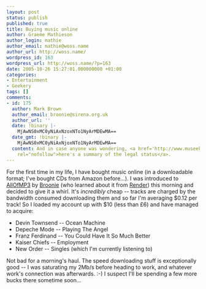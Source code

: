 ```yaml
---
layout: post
status: publish
published: true
title: Buying music online
author: Graeme Mathieson
author_login: mathie
author_email: mathie@woss.name
author_url: http://woss.name/
wordpress_id: 163
wordpress_url: http://woss.name/?p=163
date: 2005-10-26 15:27:01.000000000 +01:00
categories:
- Entertainment
- Geekery
tags: []
comments:
- id: 175
  author: Mark Brown
  author_email: broonie@sirena.org.uk
  author_url: ''
  date: !binary |-
    MjAwNS0xMC0yNiAxNzoxNTo1NyArMDEwMA==
  date_gmt: !binary |-
    MjAwNS0xMC0yNiAxNjoxNTo1NyArMDEwMA==
  content: And in case anyone was wondering, <a href='http://www.museekster.com/allofmp3faq.htm'
    rel="nofollow">here's a summary of the legal status</a>.
---
```

For the first time in my life, I have bought music online (in a downloadable format; I've bought CDs from Amazon before...).  I was introduced to <a href="http://www.allofmp3.com/">AllOfMP3</a> by <a href="http://www.livejournal.com/users/broonie/">Broonie</a> (who learned about it from <a href="http://www.livejournal.com/users/render/">Render</a>) this morning and decided to give it a whirl.  It's <em>incredibly</em> cheap -- tracks are charged by the bandwidth consumed downloading them and so far I'm averaging $0.12 per track!  So I loaded my account up with $10 (less than &pound;6) and have managed to acquire:

<ul>
  <li>Devin Townsend -- Ocean Machine</li>
  <li>Depeche Mode -- Playing The Angel</li>
  <li>Franz Ferdinand -- You Could Have It So Much Better</li>
  <li>Kaiser Chiefs -- Employment</li>
  <li>New Order -- Singles (which I'm currently listening to)</li>
</ul>

Not bad for a morning's haul.  The speed downloading stuff is exceptionally good -- I was saturating my 2Mb/s before heading to work, and whatever work's connection was afterwards. :-)  I suspect I'll be spending a few more bucks there sometime soon...
